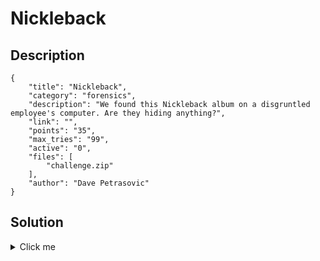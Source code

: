 # Nickleback

## Description

```
{
    "title": "Nickleback",
    "category": "forensics",
    "description": "We found this Nickleback album on a disgruntled employee's computer. Are they hiding anything?",
    "link": "",
    "points": "35",
    "max_tries": "99",
    "active": "0",
    "files": [
        "challenge.zip"
    ],
    "author": "Dave Petrasovic"
}
```

## Solution

<details><summary>Click me</summary>Unzip the challenge.
Notice that 9/10 songs are 0 bytes
02 How you remind me.mp3 is the only file larger than 0 bytes
from cli, type: file 02\ How\ You\ Remind\ Me.mp3
it will tell you the file is a GIF
change the file extension to .gif

This actually happened where someone was hiding child exploitation videos
by renaming them to Nickleback mp3s on a work computer.

flag{l4m3_w4y_2_h1d3}
</details>